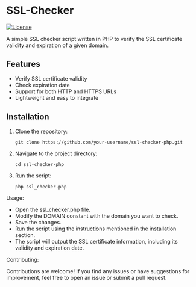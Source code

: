 # SSL-Checker
[![License](https://img.shields.io/badge/license-MIT-blue.svg)](LICENSE)

A simple SSL checker script written in PHP to verify the SSL certificate validity and expiration of a given domain.

## Features

- Verify SSL certificate validity
- Check expiration date
- Support for both HTTP and HTTPS URLs
- Lightweight and easy to integrate

## Installation

1. Clone the repository:

   ```shell
   git clone https://github.com/your-username/ssl-checker-php.git

2. Navigate to the project directory:

   ```shell
   cd ssl-checker-php

3. Run the script:

   ```shell
   php ssl_checker.php

Usage: 
- Open the ssl_checker.php file.
- Modify the DOMAIN constant with the domain you want to check.
- Save the changes.
- Run the script using the instructions mentioned in the installation section.
- The script will output the SSL certificate information, including its validity and expiration date.


Contributing:

Contributions are welcome! If you find any issues or have suggestions for improvement, feel free to open an issue or submit a pull request.

